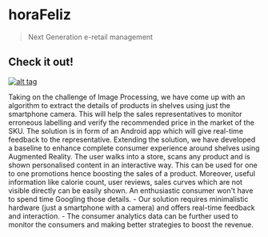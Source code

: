 # horaFeliz
> Next Generation e-retail management

## Check it out!
[![alt tag](http://www.dannyfoo.com/blog/wp-content/uploads/2012/02/youtube-older.jpg)](https://www.youtube.com/watch?v=hG5fnOjpQLM)


Taking on the challenge of Image Processing, we have come up with an algorithm to extract the details of products in shelves using just the smartphone camera. This will help the sales representatives to monitor erroneous labelling and verify the recommended price in the market of the SKU. The solution is in form of an Android app which will give real-time feedback to the representative. Extending the solution, we have developed a baseline to enhance complete consumer experience around shelves using Augmented Reality. The user walks into a store, scans any product and is shown personalised content in an interactive way. This can be used for one to one promotions hence boosting the sales of a product. Moreover, useful information like calorie count, user reviews, sales curves which are not visible directly can be easily shown. An enthusiastic consumer won't have to spend time Googling those details. - Our solution requires minimalistic hardware (just a smartphone with a camera) and offers real-time feedback and interaction. - The consumer analytics data can be further used to monitor the consumers and making better strategies to boost the revenue.
